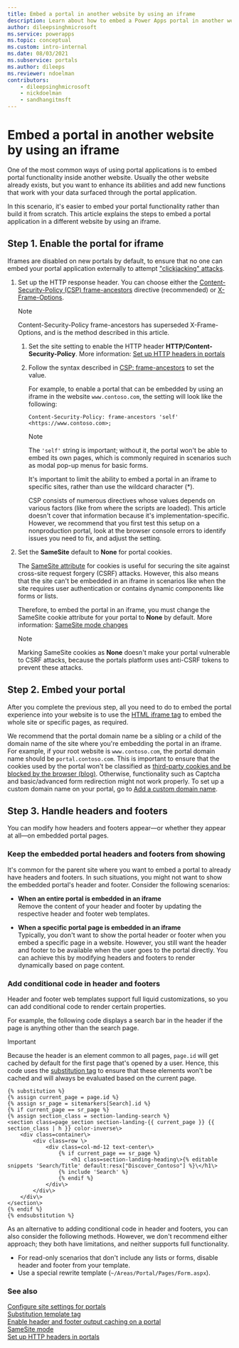 ```yaml
---
title: Embed a portal in another website by using an iframe
description: Learn about how to embed a Power Apps portal in another website.
author: dileepsinghmicrosoft
ms.service: powerapps
ms.topic: conceptual
ms.custom: intro-internal
ms.date: 08/03/2021
ms.subservice: portals
ms.author: dileeps
ms.reviewer: ndoelman
contributors:
    - dileepsinghmicrosoft
    - nickdoelman
    - sandhangitmsft
---
```


# Embed a portal in another website by using an iframe

One of the most common ways of using portal applications is to embed portal functionality inside another website. Usually the other website already exists, but you want to enhance its abilities and add new functions that work with your data surfaced through the portal application.

In this scenario, it's easier to embed your portal functionality rather than build it from scratch. This article explains the steps to embed a portal application in a different website by using an iframe.

## Step 1. Enable the portal for iframe

Iframes are disabled on new portals by default, to ensure that no one can embed your portal application externally to attempt ["clickjacking" attacks](https://owasp.org/www-community/attacks/Clickjacking). 

1. Set up the HTTP response header. You can choose either the [Content-Security-Policy (CSP) frame-ancestors](https://developer.mozilla.org/en-US/docs/Web/HTTP/Headers/Content-Security-Policy/frame-ancestors) directive (recommended) or [X-Frame-Options](https://developer.mozilla.org/en-US/docs/Web/HTTP/Headers/X-Frame-Options).

    >[!NOTE]
    > Content-Security-Policy frame-ancestors has superseded X-Frame-Options, and is the method described in this article.

    1. Set the site setting to enable the HTTP header **HTTP/Content-Security-Policy**. More information: [Set up HTTP headers in portals](configure/cors-support.md)

    1. Follow the syntax described in [CSP: frame-ancestors](https://developer.mozilla.org/en-US/docs/Web/HTTP/Headers/Content-Security-Policy/frame-ancestors) to set the value.

        For example, to enable a portal that can be embedded by using an iframe in the website `www.contoso.com`, the setting will look like the following:

        `Content-Security-Policy: frame-ancestors 'self' <https://www.contoso.com>;`

        > [!NOTE]
        > The `'self'` string is important; without it, the portal won't be able to embed its own pages, which is commonly required in scenarios such as modal pop-up menus for basic forms.
        >
        > It's important to limit the ability to embed a portal in an iframe to specific sites, rather than use the wildcard character (\*).  
        >
        > CSP consists of numerous directives whose values depends on various factors (like from where the scripts are loaded). This article doesn't cover that information because it's implementation-specific. However, we recommend that you first test this setup on a nonproduction portal, look at the browser console errors to identify issues you need to fix, and adjust the setting.

1. Set the **SameSite** default to **None** for portal cookies.

    The [SameSite attribute](https://developer.mozilla.org/en-US/docs/Web/HTTP/Headers/Set-Cookie/SameSite) for cookies is useful for securing the site against cross-site request forgery (CSRF) attacks. However, this also means that the site can't be embedded in an iframe in scenarios like when the site requires user authentication or contains dynamic components like forms or lists.

    Therefore, to embed the portal in an iframe, you must change the SameSite cookie attribute for your portal to **None** by default. More information: [SameSite mode changes](important-changes-deprecations.md#samesite-mode-changes)

    > [!NOTE]
    > Marking SameSite cookies as **None** doesn't make your portal vulnerable to CSRF attacks, because the portals platform uses anti-CSRF tokens to prevent these attacks.

## Step 2. Embed your portal

After you complete the previous step, all you need to do to embed the portal experience into your website is to use the [HTML iframe tag](https://www.w3schools.com/html/html_iframe.asp) to embed the whole site or specific pages, as required.
  
We recommend that the portal domain name be a sibling or a child of the domain name of the site where you're embedding the portal in an iframe. For example, if your root website is `www.contoso.com`, the portal domain name should be `portal.contoso.com`. This is important to ensure that the cookies used by the portal won't be classified as [third-party cookies and be blocked by the browser (blog)](https://blog.chromium.org/2020/01/building-more-private-web-path-towards.html). Otherwise, functionality such as Captcha and basic/advanced form redirection might not work properly. To set up a custom domain name on your portal, go to [Add a custom domain name](admin/add-custom-domain.md).

## Step 3. Handle headers and footers

You can modify how headers and footers appear&mdash;or whether they appear at all&mdash;on embedded portal pages.

### Keep the embedded portal headers and footers from showing

It's common for the parent site where you want to embed a portal to already have headers and footers. In such situations, you might not want to show the embedded portal's header and footer. Consider the following scenarios:

- **When an entire portal is embedded in an iframe**  
    Remove the content of your header and footer by updating the respective header and footer web templates.

- **When a specific portal page is embedded in an iframe**  
    Typically, you don't want to show the portal header or footer when you embed a specific page in a website. However, you still want the header and footer to be available when the user goes to the portal directly. You can achieve this by modifying headers and footers to render dynamically based on page content.

### Add conditional code in header and footers

Header and footer web templates support full liquid customizations, so you can add conditional code to render certain properties.

For example, the following code displays a search bar in the header if the page is anything other than the search page.

> [!IMPORTANT]
> Because the header is an element common to all pages, `page.id` will get cached by default for the first page that's opened by a user. Hence, this code uses the [substitution tag](liquid/template-tags.md#substitution) to ensure that these elements won't be cached and will always be evaluated based on the current page.

```
{% substitution %}
{% assign current_page = page.id %}
{% assign sr_page = sitemarkers[Search].id %}
{% if current_page == sr_page %}
{% assign section_class = section-landing-search %}
<section class=page_section section-landing-{{ current_page }} {{ section_class | h }} color-inverse\>
    <div class=container\>
        <div class=row \>
            <div class=col-md-12 text-center\>
                {% if current_page == sr_page %}
                    <h1 class=section-landing-heading\>{% editable snippets 'Search/Title' default:resx["Discover_Contoso"] %}\</h1\>
                {% include 'Search' %}
                {% endif %}
            </div\>
        </div\>
    </div\>
</section\>
{% endif %}
{% endsubstitution %}
```

As an alternative to adding conditional code in header and footers, you can also consider the following methods. However, we don't recommend either approach; they both have limitations, and neither supports full functionality.

- For read-only scenarios that don't include any lists or forms, disable header and footer from your template.
- Use a special rewrite template (`~/Areas/Portal/Pages/Form.aspx`).

### See also

[Configure site settings for portals](configure/configure-site-settings.md) <br>
[Substitution template tag](liquid/template-tags.md#substitution) <br>
[Enable header and footer output caching on a portal](configure/enable-header-footer-output-caching.md) <br>
[SameSite mode](important-changes-deprecations.md#samesite-mode-changes)<br>
[Set up HTTP headers in portals](configure/cors-support.md)
